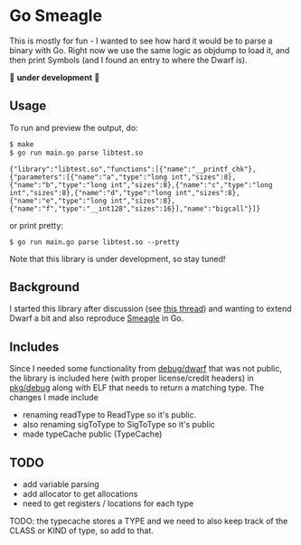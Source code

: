 # Go Smeagle

This is mostly for fun - I wanted to see how hard it would be to parse a binary
with Go. Right now we use the same logic as objdump to load it, and then print
Symbols (and I found an entry to where the Dwarf is).

🚧️ **under development** 🚧️

## Usage

To run and preview the output, do:

```bash
$ make
$ go run main.go parse libtest.so
```
```
{"library":"libtest.so","functions":[{"name":"__printf_chk"},{"parameters":[{"name":"a","type":"long int","sizes":8},{"name":"b","type":"long int","sizes":8},{"name":"c","type":"long int","sizes":8},{"name":"d","type":"long int","sizes":8},{"name":"e","type":"long int","sizes":8},{"name":"f","type":"__int128","sizes":16}],"name":"bigcall"}]}
```

or print pretty:

```
$ go run main.go parse libtest.so --pretty
```

Note that this library is under development, so stay tuned!

## Background

I started this library after discussion (see [this thread](https://twitter.com/vsoch/status/1437535961131352065)) and wanting to extend Dwarf a bit and also reproduce [Smeagle](https://github.com/buildsi/Smeagle) in Go.

## Includes

Since I needed some functionality from [debug/dwarf](https://cs.opensource.google/go/go/+/master:src/debug/dwarf/) that was not public, the library is included here (with proper license/credit headers) in [pkg/debug](pkg/debug) along with ELF that needs to return a matching type. The changes I made include

 - renaming readType to ReadType so it's public.
 - also renaming sigToType to SigToType so it's public
 - made typeCache public (TypeCache)

## TODO

 - add variable parsing
 - add allocator to get allocations
 - need to get registers / locations for each type
 
 TODO: the typecache stores a TYPE and we need to also keep track of the CLASS or KIND of type, so add to that.
 
 
